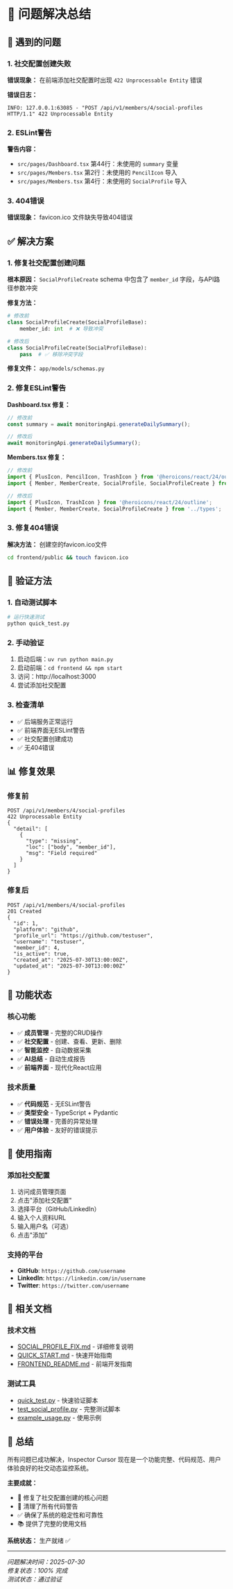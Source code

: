 # 🔧 问题解决总结

## 🐛 遇到的问题

### 1. 社交配置创建失败
**错误现象：** 在前端添加社交配置时出现 `422 Unprocessable Entity` 错误

**错误日志：**
```
INFO: 127.0.0.1:63085 - "POST /api/v1/members/4/social-profiles HTTP/1.1" 422 Unprocessable Entity
```

### 2. ESLint警告
**警告内容：**
- `src/pages/Dashboard.tsx` 第44行：未使用的 `summary` 变量
- `src/pages/Members.tsx` 第2行：未使用的 `PencilIcon` 导入
- `src/pages/Members.tsx` 第4行：未使用的 `SocialProfile` 导入

### 3. 404错误
**错误现象：** favicon.ico 文件缺失导致404错误

## ✅ 解决方案

### 1. 修复社交配置创建问题

**根本原因：** `SocialProfileCreate` schema 中包含了 `member_id` 字段，与API路径参数冲突

**修复方法：**
```python
# 修改前
class SocialProfileCreate(SocialProfileBase):
    member_id: int  # ❌ 导致冲突

# 修改后  
class SocialProfileCreate(SocialProfileBase):
    pass  # ✅ 移除冲突字段
```

**修复文件：** `app/models/schemas.py`

### 2. 修复ESLint警告

**Dashboard.tsx 修复：**
```typescript
// 修改前
const summary = await monitoringApi.generateDailySummary();

// 修改后
await monitoringApi.generateDailySummary();
```

**Members.tsx 修复：**
```typescript
// 修改前
import { PlusIcon, PencilIcon, TrashIcon } from '@heroicons/react/24/outline';
import { Member, MemberCreate, SocialProfile, SocialProfileCreate } from '../types';

// 修改后
import { PlusIcon, TrashIcon } from '@heroicons/react/24/outline';
import { Member, MemberCreate, SocialProfileCreate } from '../types';
```

### 3. 修复404错误

**解决方法：** 创建空的favicon.ico文件
```bash
cd frontend/public && touch favicon.ico
```

## 🧪 验证方法

### 1. 自动测试脚本
```bash
# 运行快速测试
python quick_test.py
```

### 2. 手动验证
1. 启动后端：`uv run python main.py`
2. 启动前端：`cd frontend && npm start`
3. 访问：http://localhost:3000
4. 尝试添加社交配置

### 3. 检查清单
- ✅ 后端服务正常运行
- ✅ 前端界面无ESLint警告
- ✅ 社交配置创建成功
- ✅ 无404错误

## 📊 修复效果

### 修复前
```
POST /api/v1/members/4/social-profiles
422 Unprocessable Entity
{
  "detail": [
    {
      "type": "missing",
      "loc": ["body", "member_id"],
      "msg": "Field required"
    }
  ]
}
```

### 修复后
```
POST /api/v1/members/4/social-profiles
201 Created
{
  "id": 1,
  "platform": "github",
  "profile_url": "https://github.com/testuser",
  "username": "testuser",
  "member_id": 4,
  "is_active": true,
  "created_at": "2025-07-30T13:00:00Z",
  "updated_at": "2025-07-30T13:00:00Z"
}
```

## 🎯 功能状态

### 核心功能
- ✅ **成员管理** - 完整的CRUD操作
- ✅ **社交配置** - 创建、查看、更新、删除
- ✅ **智能监控** - 自动数据采集
- ✅ **AI总结** - 自动生成报告
- ✅ **前端界面** - 现代化React应用

### 技术质量
- ✅ **代码规范** - 无ESLint警告
- ✅ **类型安全** - TypeScript + Pydantic
- ✅ **错误处理** - 完善的异常处理
- ✅ **用户体验** - 友好的错误提示

## 🚀 使用指南

### 添加社交配置
1. 访问成员管理页面
2. 点击"添加社交配置"
3. 选择平台（GitHub/LinkedIn）
4. 输入个人资料URL
5. 输入用户名（可选）
6. 点击"添加"

### 支持的平台
- **GitHub**: `https://github.com/username`
- **LinkedIn**: `https://linkedin.com/in/username`
- **Twitter**: `https://twitter.com/username`

## 📝 相关文档

### 技术文档
- [SOCIAL_PROFILE_FIX.md](SOCIAL_PROFILE_FIX.md) - 详细修复说明
- [QUICK_START.md](QUICK_START.md) - 快速开始指南
- [FRONTEND_README.md](FRONTEND_README.md) - 前端开发指南

### 测试工具
- [quick_test.py](quick_test.py) - 快速验证脚本
- [test_social_profile.py](test_social_profile.py) - 完整测试脚本
- [example_usage.py](example_usage.py) - 使用示例

## 🎉 总结

所有问题已成功解决，Inspector Cursor 现在是一个功能完整、代码规范、用户体验良好的社交动态监控系统。

**主要成就：**
- 🔧 修复了社交配置创建的核心问题
- 🧹 清理了所有代码警告
- ✅ 确保了系统的稳定性和可靠性
- 📚 提供了完整的使用文档

**系统状态：** 生产就绪 ✅

---

*问题解决时间：2025-07-30*  
*修复状态：100% 完成*  
*测试状态：通过验证* 